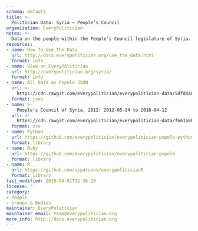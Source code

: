 ```yaml
---
schema: default
title: >-
  Politician Data: Syria — People’s Council
organization: EveryPolitician
notes: >-
  Data on the people within the People’s Council legislature of Syria.
resources:
- name: How To Use The Data
  url: http://docs.everypolitician.org/use_the_data.html
  format: info
- name: View on EveryPolitician
  url: http://everypolitician.org/syria/
  format: info
- name: All Data as Popolo JSON
  url: >-
    https://cdn.rawgit.com/everypolitician/everypolitician-data/5dfd4a8e85b6cfd0ae2a61a396f97940ebdfa9b3/data/Syria/Majlis/ep-popolo-v1.0.json
  format: json
- name: >-
    People's Council of Syria, 2012: 2012-05-24 to 2016-04-12
  url: >-
    https://cdn.rawgit.com/everypolitician/everypolitician-data/f661a8bb11fb6d9d5e34470c0a099b7f354078de/data/Syria/Majlis/term-2012.csv
  format: csv
- name: Python
  url: https://github.com/everypolitician/everypolitician-popolo-python
  format: library
- name: Ruby
  url: https://github.com/everypolitician/everypolitician-popolo
  format: library
- name: R
  url: https://github.com/ajparsons/everypoliticianR
  format: library
last_modified: 2019-04-01T15:36:29
license: ''
category:
- People
- Groups & Bodies
maintainer: EveryPolitician
maintainer_email: team@everypolitician.org
more_info: http://docs.everypolitician.org
---
```

